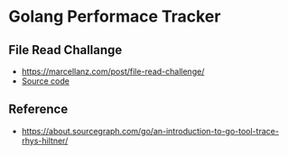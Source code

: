 # Golang Performace Tracker


## File Read Challange
* https://marcellanz.com/post/file-read-challenge/
* [Source code](https://github.com/marcellanz/file-read-challenge-go/blob/master/rev4/readfile4.go)

## Reference
* https://about.sourcegraph.com/go/an-introduction-to-go-tool-trace-rhys-hiltner/
